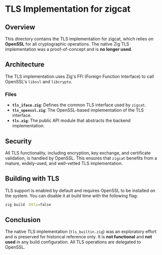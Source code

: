 # TLS Implementation for zigcat

## Overview

This directory contains the TLS implementation for zigcat, which relies on **OpenSSL** for all cryptographic operations. The native Zig TLS implementation was a proof-of-concept and is **no longer used**.

## Architecture

The TLS implementation uses Zig's FFI (Foreign Function Interface) to call OpenSSL's `libssl` and `libcrypto`.

### Files

-   **`tls_iface.zig`**: Defines the common TLS interface used by `zigcat`.
-   **`tls_openssl.zig`**: The OpenSSL-based implementation of the TLS interface.
-   **`tls.zig`**: The public API module that abstracts the backend implementation.

## Security

All TLS functionality, including encryption, key exchange, and certificate validation, is handled by OpenSSL. This ensures that `zigcat` benefits from a mature, widely-used, and well-vetted TLS implementation.

## Building with TLS

TLS support is enabled by default and requires OpenSSL to be installed on the system. You can disable it at build time with the following flag:

```bash
zig build -Dtls=false
```

## Conclusion

The native TLS implementation (`tls_builtin.zig`) was an exploratory effort and is preserved for historical reference only. It is **not functional** and **not used** in any build configuration. All TLS operations are delegated to OpenSSL.